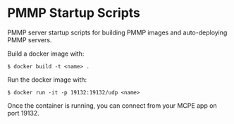 PMMP Startup Scripts
====================

PMMP server startup scripts for building PMMP images and auto-deploying PMMP
servers.

Build a docker image with:

`$ docker build -t <name> . `

Run the docker image with:

`$ docker run -it -p 19132:19132/udp <name> `

Once the container is running, you can connect from your MCPE app on port 19132. 
